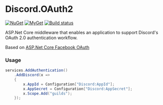# Discord.OAuth2
[![NuGet](https://img.shields.io/nuget/vpre/Discord.OAuth2.svg?maxAge=2592000?style=plastic)](https://www.nuget.org/packages/Discord.OAuth2)
[![MyGet](https://img.shields.io/myget/rogueexception/vpre/Discord.OAuth2.svg)](https://www.myget.org/feed/rogueexception/package/nuget/Discord.OAuth2) 
[![Build status](https://ci.appveyor.com/api/projects/status/axedfea3b7j1l2ua?svg=true)](https://ci.appveyor.com/project/RogueException/discord-oauth2)

ASP.Net Core middleware that enables an application to support Discord's OAuth 2.0 authentication workflow.

Based on [ASP.Net Core Facebook OAuth](https://github.com/aspnet/Security/tree/dev/src/Microsoft.AspNetCore.Authentication.Facebook)

### Usage
```cs
services.AddAuthentication()
    .AddDiscord(x =>
    {
        x.AppId = Configuration["Discord:AppId"];
        x.AppSecret = Configuration["Discord:AppSecret"];
        x.Scope.Add("guilds");
    });
```
